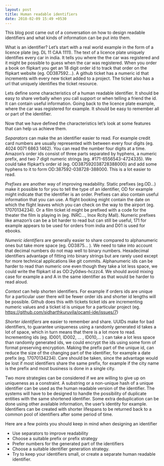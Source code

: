 ```yaml
---
layout: post
title: Human readable identifiers
date: 2018-02-09 15:49 +0530
---
```

This blog post came out of a conversation on how to design readable identifiers and what kinds of information can be put into them.

What is an identifier? Let’s start with a real world example in the form of a licence plate (eg. DL 11 CAA 1111). The text of a licence plate uniquely identifies every car in india. It tells you where the the car was registered and it might be possible to guess when the car was registered. When you order a book on flipkart you get an 18 digit order id to track that order on the flipkart website (eg. OD387592…). A github ticket has a numeric id that increments with every new ticket added to a project. The ticket also has a url that uniquely identifies the ticket resource.

Lets define some characteristics of a human readable identifier. It should be easy to share verbally when you call support or when telling a friend the id. It can contain useful information. Going back to the licence plate example, where the car was registered for example. It should be easy to remember all or part of the identifier.

Now that we have defined the characteristics let’s look at some features that can help us achieve them.

*Separators* can make the an identifier easier to read. For example credit card numbers are usually represented with between every four digits (eg. 4024 0071 6863 1462). You can read the number four digits at a time. Amazon’s order ids consist of three parts separated by hyphens, a numeric prefix, and two 7 digit numeric strings (eg. #171-6556543-4724335). We could take flipkart’s order id (eg. OD387592038728388000) and add some hyphens to it to form OD:387592-038728-388000. This is a lot easier to read.

*Prefixes* are another way of improving readability. Static prefixes (eg.OD…) make it possible to for you to tell the type of an identifier, OD for example might indicate that the identifier is an order. Prefixes can also contain useful information that you can use. A flight booking might contain the date on which the flight leaves which you can check on the way to the airport (eg. 17070134234). Or a film ticket id might be prefixed with a code for the theater the film is playing in  (eg. INRC…, Inox Rcity Mall). Numeric prefixes like amazon’s can be a bit harder to read but can still be useful, 171 for example appears to be used for orders from india and D01 is used for ebooks.

*Numeric identifiers* are generally easier to share compared to alphanumeric ones but take more space (eg. OD3875... ). We need to take into account that decimal numbers do not map well to binary numbers. Hexadecimal identifiers advantage of fitting into binary strings  but are rarely used except for more technical applications like git commits. Alphanumeric ids can be harder to read than numeric one even though they take a lot less space, we could write the flipkart id as OD:2y0dws-hczzc4. We should avoid mixing case for example a and A in the same identifier as that would be harder to read aloud.


*Context* can help shorten identifiers. For example if orders ids are unique for a particular user there will be fewer order ids and shorter id lengths will be possible. Github does this with tickets ticket ids are incrementing numeric values and a ticket id is unique for a particular project (eg. https://github.com/sidharthkuruvila/ocaml-ide/issues/7)

*Shorter identifiers* are easier to remember and share. UUIDs make for bad identifiers, to guarantee uniqueness using a randomly generated id takes a lot of space, which in turn means that there is a lot more to read. Incrementing ids (eg. ID001, ID002, … , ID010,... ) can take a lot less space than randomly generated ids, we could encrypt the ids using some form of format preserving encryption. Making the prefix part of the unique id, can reduce the size of the changing part of the identifier, for example a date prefix (eg. 17070134234). Care should be taken, since the advantage would be lost if most identifiers share the same prefix, for example if the city name is the prefix and most business is done in a single city.

Two more strategies can be considered if we are willing to give up on uniqueness as a constraint. A substring or a non-unique hash of a unique identifier can be used as the human readable version of the identifier.  The systems will have to be designed to handle the possibility of duplicate entities with the same shortened identifier. Some extra deduplication can be done using other available information, the user’s identity for example. Identifiers can be created with shorter lifespans to be returned back to a common pool of identifiers after some period of time.

Here are a few points you should keep in mind when designing an identifier

 * Use separators to improve readability
 * Choose a suitable prefix or prefix strategy
 * Prefer numbers for the generated part of the identifiers
 * Choose a suitable identifier generation strategy.
 * Try to keep your identifiers small, or create a separate human readable identifier.
